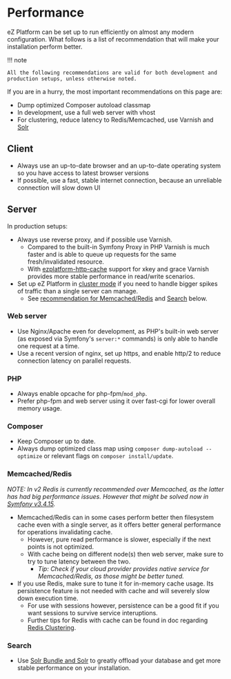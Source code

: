 # Performance

eZ Platform can be set up to run efficiently on almost any modern configuration.
What follows is a list of recommendation that will make your installation perform better.

!!! note

    All the following recommendations are valid for both development and production setups, unless otherwise noted.

If you are in a hurry, the most important recommendations on this page are:

- Dump optimized Composer autoload classmap
- In development, use a full web server with vhost
- For clustering, reduce latency to Redis/Memcached, use Varnish and [Solr](solr.md)

## Client

- Always use an up-to-date browser and an up-to-date operating system so you have access to latest browser versions
- If possible, use a fast, stable internet connection, because an unreliable connection will slow down UI

## Server

In production setups:

- Always use reverse proxy, and if possible use Varnish.
    - Compared to the built-in Symfony Proxy in PHP Varnish is much faster and is able to queue up requests for the same fresh/invalidated resource.
    - With [ezplatform-http-cache](https://github.com/ezsystems/ezplatform-http-cache) support for xkey and grace Varnish provides more stable performance in read/write scenarios.
- Set up eZ Platform in [cluster mode](clustering.md) if you need to handle bigger spikes of traffic than a single server can manage.
    - See [recommendation for Memcached/Redis](#memcachedredis) and [Search](#search) below.

### Web server

- Use Nginx/Apache even for development, as PHP's built-in web server (as exposed via Symfony's `server:*` commands) is only able to handle one request at a time.
- Use a recent version of nginx, set up https, and enable http/2 to reduce connection latency on parallel requests.

### PHP

- Always enable opcache for php-fpm/`mod_php`.
- Prefer php-fpm and web server using it over fast-cgi for lower overall memory usage.

### Composer

- Keep Composer up to date.
- Always dump optimized class map using `composer dump-autoload --optimize` or relevant flags on `composer install/update`.

### Memcached/Redis

_NOTE: In v2 Redis is currently recommended over Memcached, as the latter has had big performance issues.
However that might be solved now in [Symfony v3.4.15](https://github.com/symfony/symfony/pull/28249)._

- Memcached/Redis can in some cases perform better then filesystem cache even with a single server, as it offers better general performance for operations invalidating cache.
    - However, pure read performance is slower, especially if the next points is not optimized.
    - With cache being on different node(s) then web server, make sure to try to tune latency between the two.
      - _Tip: Check if your cloud provider provides native service for Memcached/Redis, as those might be better tuned._
- If you use Redis, make sure to tune it for in-memory cache usage. Its persistence feature is not needed with cache and will severely slow down execution time.
    - For use with sessions however, persistence can be a good fit if you want sessions to survive service interuptions.
    - Further tips for Redis with cache can be found in doc regarding [Redis Clustering](persistence_cache.md#RedisClustering).

### Search

- Use [Solr Bundle and Solr](solr.md) to greatly offload your database and get more stable performance on your installation.

